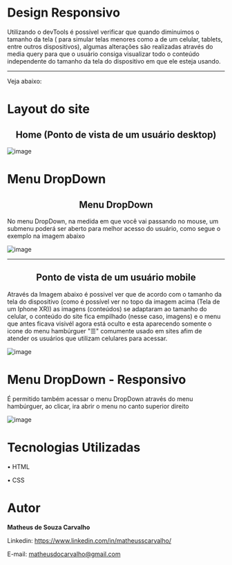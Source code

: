 # Design Responsivo

Utilizando o devTools é possivel verificar que quando diminuimos o tamanho da tela ( para simular telas menores como a de um celular, tablets, entre outros dispositivos), algumas alterações são realizadas através do media query para que o usuário consiga visualizar todo o conteúdo independente do tamanho da tela do dispositivo em que ele esteja usando.

<hr>
Veja abaixo:


# Layout do site
<b><h2 align="center">Home (Ponto de vista de um usuário desktop)</h2></b>

![image](https://user-images.githubusercontent.com/73304785/224509200-2527f810-ce1e-46f0-98a8-e04ba7fab9e9.png)

# Menu DropDown
<b><h2 align="center">Menu DropDown</h2></b>

No menu DropDown, na medida em que você vai passando no mouse, um submenu poderá ser aberto para melhor acesso do usuário, como segue o exemplo na imagem abaixo

![image](https://user-images.githubusercontent.com/73304785/224509301-bcd67751-7dc1-43ac-94db-698bde722224.png)

<hr>


<b><h2 align="center">Ponto de vista de um usuário mobile</h2></b>

Através da Imagem abaixo é possivel ver que de acordo com o tamanho da tela do dispositivo (como é possível ver no topo da imagem acima (Tela de um Iphone XR)) as imagens (conteúdos) se adaptaram ao tamanho do celular, o conteúdo do site fica empilhado (nesse caso, imagens) e o menu que antes ficava visivél agora está oculto e esta aparecendo somente o icone do menu hambúrguer "☰" comumente usado em sites afim de atender os usuários que utilizam celulares para acessar.

![image](https://user-images.githubusercontent.com/73304785/229551774-02d24311-fa28-451a-86a0-86a3b542d552.png)


# Menu DropDown - Responsivo

É permitido também acessar o menu DropDown através do menu hambúrguer, ao clicar, ira abrir o menu no canto superior direito

![image](https://user-images.githubusercontent.com/73304785/229551972-4198089a-caea-4d2a-885c-c8a94b0649be.png)

# Tecnologias Utilizadas

• HTML

• CSS


# Autor

<b>Matheus de Souza Carvalho</b>


Linkedin: 
https://www.linkedin.com/in/matheusscarvalho/


E-mail:
matheusdocarvalho@gmail.com











